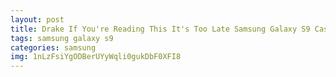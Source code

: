 ```yaml
---
layout: post
title: Drake If You're Reading This It's Too Late Samsung Galaxy S9 Case
tags: samsung galaxy s9
categories: samsung
img: 1nLzFsiYgODBerUYyWqli0gukDbF0XFI8
---
```

